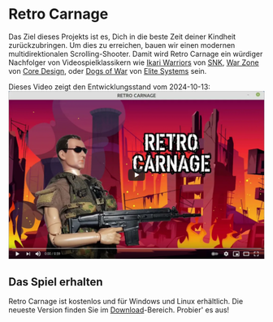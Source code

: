 # Retro Carnage

Das Ziel dieses Projekts ist es, Dich in die beste Zeit deiner Kindheit zurückzubringen. Um dies zu erreichen, bauen wir einen modernen multidirektionalen Scrolling-Shooter.
Damit wird Retro Carnage ein würdiger Nachfolger von Videospielklassikern wie [Ikari Warriors](https://en.wikipedia.org/wiki/Ikari_Warriors) von [SNK](http://www.snk-corp.co.jp/), 
[War Zone](https://core-design.com/warzone.html) von [Core Design](https://core-design.com/), oder [Dogs of War](https://en.wikipedia.org/wiki/Dogs_of_War_(1989_video_game))
von [Elite Systems](http://www.elite-systems.co.uk) sein.

Dieses Video zeigt den Entwicklungsstand vom 2024-10-13:
[![Watch the video](media/youtube-2021-06-03.png)](https://youtu.be/1hznukfynLM)
 
## Das Spiel erhalten

Retro Carnage ist kostenlos und für Windows und Linux erhältlich. Die neueste Version finden Sie im [Download](downloads/index.md)-Bereich. 
Probier' es aus!
